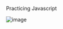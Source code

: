 Practicing Javascript

![image](https://github.com/AK-Developers/stopwatch/assets/142150283/ed3ccd13-af9c-48b7-b60a-db196813ff2f)
